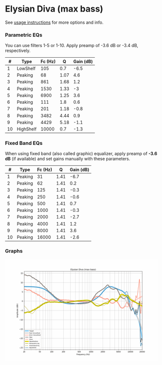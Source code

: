 # Elysian Diva (max bass)
See [usage instructions](https://github.com/jaakkopasanen/AutoEq#usage) for more options and info.

### Parametric EQs
You can use filters 1-5 or 1-10. Apply preamp of -3.6 dB or -3.4 dB, respectively.

|   # | Type      |   Fc (Hz) |    Q |   Gain (dB) |
|-----|-----------|-----------|------|-------------|
|   1 | LowShelf  |       105 | 0.7  |        -6.5 |
|   2 | Peaking   |        68 | 1.07 |         4.6 |
|   3 | Peaking   |       861 | 1.68 |         1.2 |
|   4 | Peaking   |      1530 | 1.33 |        -3   |
|   5 | Peaking   |      6900 | 1.25 |         3.6 |
|   6 | Peaking   |       111 | 1.8  |         0.6 |
|   7 | Peaking   |       201 | 1.18 |        -0.8 |
|   8 | Peaking   |      3482 | 4.44 |         0.9 |
|   9 | Peaking   |      4429 | 5.18 |        -1.1 |
|  10 | HighShelf |     10000 | 0.7  |        -1.3 |

### Fixed Band EQs
When using fixed band (also called graphic) equalizer, apply preamp of **-3.6 dB** (if available) and set gains manually with these parameters.

|   # | Type    |   Fc (Hz) |    Q |   Gain (dB) |
|-----|---------|-----------|------|-------------|
|   1 | Peaking |        31 | 1.41 |        -6.7 |
|   2 | Peaking |        62 | 1.41 |         0.2 |
|   3 | Peaking |       125 | 1.41 |        -0.3 |
|   4 | Peaking |       250 | 1.41 |        -0.6 |
|   5 | Peaking |       500 | 1.41 |         0.7 |
|   6 | Peaking |      1000 | 1.41 |        -0.3 |
|   7 | Peaking |      2000 | 1.41 |        -2.7 |
|   8 | Peaking |      4000 | 1.41 |         1.2 |
|   9 | Peaking |      8000 | 1.41 |         3.6 |
|  10 | Peaking |     16000 | 1.41 |        -2.6 |

### Graphs
![](./Elysian%20Diva%20(max%20bass).png)
